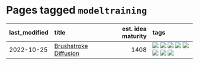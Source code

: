 # Pages tagged `modeltraining`

|last_modified|title|est. idea maturity|tags
|:---|:---|---:|:---|
|2022-10-25|[Brushstroke Diffusion](../brushstroke-diffusion.md)|1408|[![](https://img.shields.io/badge/tag-artisticstyletransfer-abf295)](../tags/artisticstyletransfer.md) [![](https://img.shields.io/badge/tag-creativity-97a75e)](../tags/creativity.md) [![](https://img.shields.io/badge/tag-deepgenerativemodeling-29349d)](../tags/deepgenerativemodeling.md) [![](https://img.shields.io/badge/tag-experimental-1043a5)](../tags/experimental.md) [![](https://img.shields.io/badge/tag-image_processing-50c04b)](../tags/image_processing.md) [![](https://img.shields.io/badge/tag-modeltraining-4072a1)](../tags/modeltraining.md) [![](https://img.shields.io/badge/tag-painting-7c795e)](../tags/painting.md) [![](https://img.shields.io/badge/tag-wip-9c3a4a)](../tags/wip.md)|